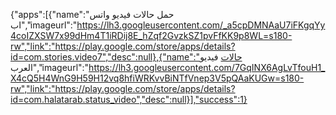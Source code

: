 {"apps":[{"name":"حمل حالات فيديو واتس اب","imageurl":"https://lh3.googleusercontent.com/_a5cpDMNAaU7iFKgqYy4coIZXSW7x99dHm4T1iRDij8E_hZqf2GvzkSZ1pvFfKK9p8WL=s180-rw","link":"https://play.google.com/store/apps/details?id=com.stories.video7","desc":null},{"name":"حالات فيديو العرب","imageurl":"https://lh3.googleusercontent.com/7GqINX6AgLvTfouH1_X4cQ5H4WnG9H59H12vq8hfiWRKvvBiNTfVnep3V5pQAaKUGw=s180-rw","link":"https://play.google.com/store/apps/details?id=com.halatarab.status_video","desc":null}],"success":1}
